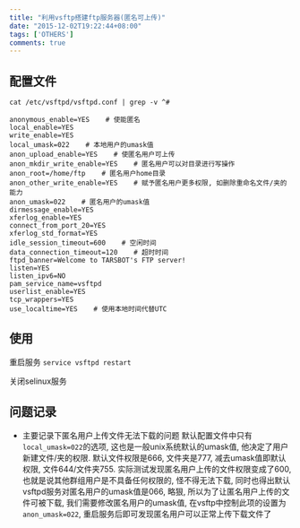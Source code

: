 ```yaml
---
title: "利用vsftp搭建ftp服务器(匿名可上传)"
date: "2015-12-02T19:22:44+08:00"
tags: ['OTHERS']
comments: true
---
```


## 配置文件
`cat /etc/vsftpd/vsftpd.conf | grep -v ^#`
```shell
anonymous_enable=YES    # 使能匿名
local_enable=YES
write_enable=YES
local_umask=022    # 本地用户的umask值
anon_upload_enable=YES    # 使匿名用户可上传
anon_mkdir_write_enable=YES    # 匿名用户可以对目录进行写操作
anon_root=/home/ftp    # 匿名用户home目录
anon_other_write_enable=YES    # 赋予匿名用户更多权限, 如删除重命名文件/夹的能力
anon_umask=022    # 匿名用户的umask值
dirmessage_enable=YES
xferlog_enable=YES
connect_from_port_20=YES
xferlog_std_format=YES
idle_session_timeout=600    # 空闲时间
data_connection_timeout=120    # 超时时间
ftpd_banner=Welcome to TARSBOT's FTP server!
listen=YES
listen_ipv6=NO
pam_service_name=vsftpd
userlist_enable=YES
tcp_wrappers=YES
use_localtime=YES    # 使用本地时间代替UTC
```

## 使用
重启服务
`service vsftpd restart`

关闭selinux服务

## 	问题记录

- 主要记录下匿名用户上传文件无法下载的问题
默认配置文件中只有`local_umask=022`的选项, 这也是一般unix系统默认的umask值, 他决定了用户新建文件/夹的权限. 默认文件权限是666, 文件夹是777, 减去umask值即默认权限, 文件644/文件夹755. 实际测试发现匿名用户上传的文件权限变成了600, 也就是说其他群组用户是不具备任何权限的, 怪不得无法下载, 同时也得出默认vsftpd服务对匿名用户的umask值是066, 略狠, 所以为了让匿名用户上传的文件可被下载, 我们需要修改匿名用户的umask值, 在vsftp中控制此项的设置为`anon_umask=022`, 重启服务后即可发现匿名用户可以正常上传下载文件了